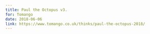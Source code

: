 ```yaml
---
title: Paul the Octopus v3.
for: Tomango
date: 2018-06-06
link: https://www.tomango.co.uk/thinks/paul-the-octopus-2018/
---
```

